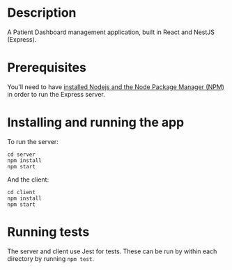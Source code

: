 # Description

A Patient Dashboard management application, built in React and NestJS (Express).

# Prerequisites

You'll need to have [installed Nodejs and the Node Package Manager (NPM)](https://developer.mozilla.org/en-US/docs/Learn/Server-side/Express_Nodejs/development_environment#installing_node) in order to run the Express server.

# Installing and running the app

To run the server:

```
cd server
npm install
npm start
```

And the client:

```
cd client
npm install
npm start
```

# Running tests

The server and client use Jest for tests.
These can be run by within each directory by running `npm test`.
